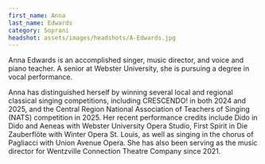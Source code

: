 ```yaml
---
first_name: Anna 
last_name: Edwards
category: Soprani
headshot: assets/images/headshots/A-Edwards.jpg
---
```


Anna Edwards is an accomplished singer, music director, and voice and piano teacher. A senior at Webster University,
she is pursuing a degree in vocal performance.

Anna has distinguished herself by winning several local and regional classical singing competitions, including CRESCENDO! in both 2024 and 2025, and the Central Region National Association of Teachers of Singing (NATS) competition in 2025. Her recent performance credits include Dido in Dido and Aeneas with Webster University Opera Studio, First Spirit in Die Zauberflöte with Winter Opera St. Louis, as well as singing in the chorus of Pagliacci with Union Avenue Opera. She has also been serving as the music director for Wentzville Connection Theatre Company since 2021.
